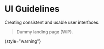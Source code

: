 <!-- Copyright 2000-2024 JetBrains s.r.o. and contributors. Use of this source code is governed by the Apache 2.0 license. -->

# UI Guidelines

<link-summary>Creating consistent and usable user interfaces.</link-summary>

> Dummy landing page (WIP).
>
{style="warning"}
